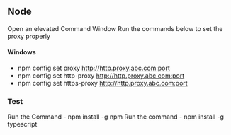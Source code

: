 ## Node

Open an elevated Command Window
Run the commands below to set the proxy properly

#### Windows
- npm config set proxy http://http.proxy.abc.com:port
- npm config set http-proxy http://http.proxy.abc.com:port
- npm config set https-proxy http://http.proxy.abc.com:port

### Test 
Run the Command - npm install -g npm
Run the command - npm install -g typescript

